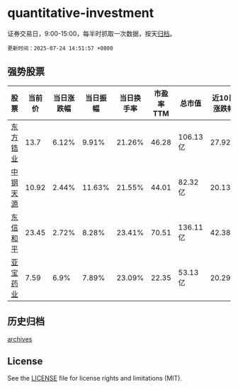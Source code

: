 # quantitative-investment

证券交易日，9:00-15:00，每半时抓取一次数据，按天[归档](archives)。

`更新时间：2025-07-24 14:51:57 +0800`

## 强势股票

|股票|当前价|当日涨跌幅|当日振幅|当日换手率|市盈率TTM|总市值|近10日涨跌幅|
|----|----|----|----|----|----|----|----|
|[东方锆业](https://xueqiu.com/S/SZ002167)|13.7|6.12%|9.91%|21.26%|46.28|106.13亿|27.92%|
|[中钢天源](https://xueqiu.com/S/SZ002057)|10.92|2.44%|11.63%|21.55%|44.01|82.32亿|20.13%|
|[东信和平](https://xueqiu.com/S/SZ002017)|23.45|2.72%|8.28%|23.41%|70.51|136.11亿|42.38%|
|[亚宝药业](https://xueqiu.com/S/SH600351)|7.59|6.9%|7.89%|23.09%|22.35|53.13亿|20.29%|

## 历史归档

[archives](archives)

## License

See the [LICENSE](LICENSE) file for license rights and limitations (MIT).